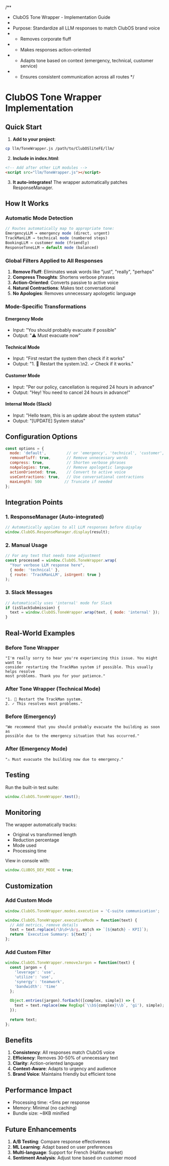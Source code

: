 /**
 * ClubOS Tone Wrapper - Implementation Guide
 * 
 * Purpose: Standardize all LLM responses to match ClubOS brand voice
 * - Removes corporate fluff
 * - Makes responses action-oriented
 * - Adapts tone based on context (emergency, technical, customer service)
 * - Ensures consistent communication across all routes
 */

# ClubOS Tone Wrapper Implementation

## Quick Start

1. **Add to your project**:
```bash
cp llm/ToneWrapper.js /path/to/ClubOSliteFE/llm/
```

2. **Include in index.html**:
```html
<!-- Add after other LLM modules -->
<script src="llm/ToneWrapper.js"></script>
```

3. **It auto-integrates!** The wrapper automatically patches ResponseManager.

## How It Works

### Automatic Mode Detection
```javascript
// Routes automatically map to appropriate tone:
EmergencyLLM → emergency mode (direct, urgent)
TrackManLLM → technical mode (numbered steps)
BookingLLM → customer mode (friendly)
ResponseToneLLM → default mode (balanced)
```

### Global Filters Applied to All Responses

1. **Remove Fluff**: Eliminates weak words like "just", "really", "perhaps"
2. **Compress Thoughts**: Shortens verbose phrases
3. **Action-Oriented**: Converts passive to active voice
4. **Natural Contractions**: Makes text conversational
5. **No Apologies**: Removes unnecessary apologetic language

### Mode-Specific Transformations

#### Emergency Mode
- Input: "You should probably evacuate if possible"
- Output: "⚠️ Must evacuate now"

#### Technical Mode
- Input: "First restart the system then check if it works"
- Output: "1. 🔄 Restart the system.\n2. ✓ Check if it works."

#### Customer Mode
- Input: "Per our policy, cancellation is required 24 hours in advance"
- Output: "Hey! You need to cancel 24 hours in advance!"

#### Internal Mode (Slack)
- Input: "Hello team, this is an update about the system status"
- Output: "[UPDATE] System status"

## Configuration Options

```javascript
const options = {
  mode: 'default',         // or 'emergency', 'technical', 'customer', 'internal'
  removeFluff: true,       // Remove unnecessary words
  compress: true,          // Shorten verbose phrases
  noApologies: true,       // Remove apologetic language
  actionOriented: true,    // Convert to active voice
  useContractions: true,   // Use conversational contractions
  maxLength: 500          // Truncate if needed
};
```

## Integration Points

### 1. ResponseManager (Auto-integrated)
```javascript
// Automatically applies to all LLM responses before display
window.ClubOS.ResponseManager.display(result);
```

### 2. Manual Usage
```javascript
// For any text that needs tone adjustment
const processed = window.ClubOS.ToneWrapper.wrap(
  "Your verbose LLM response here",
  { mode: 'technical' },
  { route: 'TrackManLLM', isUrgent: true }
);
```

### 3. Slack Messages
```javascript
// Automatically uses 'internal' mode for Slack
if (isSlackSubmission) {
  text = window.ClubOS.ToneWrapper.wrap(text, { mode: 'internal' });
}
```

## Real-World Examples

### Before Tone Wrapper
```
"I'm really sorry to hear you're experiencing this issue. You might want to 
consider restarting the TrackMan system if possible. This usually helps resolve 
most problems. Thank you for your patience."
```

### After Tone Wrapper (Technical Mode)
```
"1. 🔄 Restart the TrackMan system.
2. ✓ This resolves most problems."
```

### Before (Emergency)
```
"We recommend that you should probably evacuate the building as soon as 
possible due to the emergency situation that has occurred."
```

### After (Emergency Mode)
```
"⚠️ Must evacuate the building now due to emergency."
```

## Testing

Run the built-in test suite:
```javascript
window.ClubOS.ToneWrapper.test();
```

## Monitoring

The wrapper automatically tracks:
- Original vs transformed length
- Reduction percentage
- Mode used
- Processing time

View in console with:
```javascript
window.CLUBOS_DEV_MODE = true;
```

## Customization

### Add Custom Mode
```javascript
window.ClubOS.ToneWrapper.modes.executive = 'C-suite communication';

window.ClubOS.ToneWrapper.executiveMode = function(text) {
  // Add metrics, remove details
  text = text.replace(/\b\d+\b/g, match => `[${match} - KPI]`);
  return `Executive Summary: ${text}`;
};
```

### Add Custom Filter
```javascript
window.ClubOS.ToneWrapper.removeJargon = function(text) {
  const jargon = {
    'leverage': 'use',
    'utilize': 'use',
    'synergy': 'teamwork',
    'bandwidth': 'time'
  };
  
  Object.entries(jargon).forEach(([complex, simple]) => {
    text = text.replace(new RegExp(`\\b${complex}\\b`, 'gi'), simple);
  });
  
  return text;
};
```

## Benefits

1. **Consistency**: All responses match ClubOS voice
2. **Efficiency**: Removes 30-50% of unnecessary text
3. **Clarity**: Action-oriented language
4. **Context-Aware**: Adapts to urgency and audience
5. **Brand Voice**: Maintains friendly but efficient tone

## Performance Impact

- Processing time: <5ms per response
- Memory: Minimal (no caching)
- Bundle size: ~8KB minified

## Future Enhancements

1. **A/B Testing**: Compare response effectiveness
2. **ML Learning**: Adapt based on user preferences
3. **Multi-language**: Support for French (Halifax market)
4. **Sentiment Analysis**: Adjust tone based on customer mood
